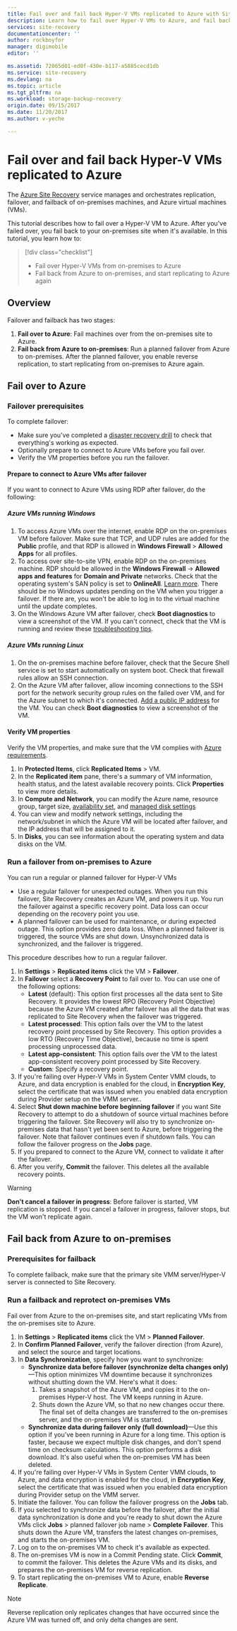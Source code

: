 ```yaml
---
title: Fail over and fail back Hyper-V VMs replicated to Azure with Site Recovery | Azure
description: Learn how to fail over Hyper-V VMs to Azure, and fail back to the on-premises site, with Azure Site Recovery
services: site-recovery
documentationcenter: ''
author: rockboyfor
manager: digimobile
editor: ''

ms.assetid: 72065d01-ed0f-430e-b117-a5885cecd1db
ms.service: site-recovery
ms.devlang: na
ms.topic: article
ms.tgt_pltfrm: na
ms.workload: storage-backup-recovery
origin.date: 09/15/2017
ms.date: 11/20/2017
ms.author: v-yeche

---
```


# Fail over and fail back Hyper-V VMs replicated to Azure

The [Azure Site Recovery](site-recovery-overview.md) service manages and orchestrates replication, failover, and failback of on-premises machines, and Azure virtual machines (VMs).

This tutorial describes how to fail over a Hyper-V VM to Azure. After you've failed over, you fail back to your on-premises site when it's available. In this tutorial, you learn how to:

> [!div class="checklist"]
> * Fail over Hyper-V VMs from on-premises to Azure
> * Fail back from Azure to on-premises, and start replicating to Azure again

## Overview
Failover and failback has two stages:

1. **Fail over to Azure**: Fail machines over from the on-premises site to Azure.
2. **Fail back from Azure to on-premises**: Run a planned failover from Azure to on-premises. After the planned failover, you enable reverse replication, to start replicating from on-premises to Azure again. 

## Fail over to Azure

### Failover prerequisites

To complete failover:

- Make sure you've completed a [disaster recovery drill](tutorial-dr-drill-azure.md) to check that everything's working as expected.
- Optionally prepare to connect to Azure VMs before you fail over.
- Verify the VM properties before you run the failover.

#### Prepare to connect to Azure VMs after failover

If you want to connect to Azure VMs using RDP after failover, do the following:

##### Azure VMs running Windows

1. To access Azure VMs over the internet, enable RDP on the on-premises VM before failover. Make sure that TCP, and UDP rules are added for the **Public** profile, and that RDP is allowed in **Windows Firewall** > **Allowed Apps** for all profiles.
2. To access over site-to-site VPN, enable RDP on the on-premises machine. RDP should be allowed in the **Windows Firewall** -> **Allowed apps and features** for **Domain and Private** networks. Check that the operating system's SAN policy is set to **OnlineAll**. [Learn more](https://support.microsoft.com/kb/3031135). There should be no Windows updates pending on the VM when you trigger a failover. If there are, you won't be able to log in to the virtual machine until the update completes. 
3. On the Windows Azure VM after failover, check **Boot diagnostics** to view a screenshot of the VM. If you can't connect, check that the VM is running and review these [troubleshooting tips](http://social.technet.microsoft.com/wiki/contents/articles/31666.troubleshooting-remote-desktop-connection-after-failover-using-asr.aspx).

##### Azure VMs running Linux

1. On the on-premises machine before failover, check that the Secure Shell service is set to start automatically on system boot. Check that firewall rules allow an SSH connection.
2. On the Azure VM after failover, allow incoming connections to the SSH port for the network security group rules on the failed over VM, and for the Azure subnet to which it's connected.  [Add a public IP address](site-recovery-monitoring-and-troubleshooting.md#adding-a-public-ip-on-a-resource-manager-virtual-machine) for the VM. You can check **Boot diagnostics** to view a screenshot of the VM.

#### Verify VM properties

Verify the VM properties, and make sure that the VM complies with [Azure requirements](site-recovery-support-matrix-to-azure.md#failed-over-azure-vm-requirements).

1. In **Protected Items**, click **Replicated Items** > VM.
2. In the **Replicated item** pane, there's a summary of VM information, health status, and the latest available recovery points. Click **Properties** to view more details.
3. In **Compute and Network**, you can modify the Azure name, resource group, target size, [availability set](../virtual-machines/windows/tutorial-availability-sets.md), and [managed disk settings](#managed-disk-considerations)
4. You can view and modify network settings, including the network/subnet in which the Azure VM will be located after failover, and the IP address that will be assigned to it.
5. In **Disks**, you can see information about the operating system and data disks on the VM.

### Run a failover from on-premises to Azure

You can run a regular or planned failover for Hyper-V VMs

- Use a regular failover for unexpected outages. When you run this failover, Site Recovery creates an Azure VM, and powers it up. You run the failover against a specific recovery point. Data loss can occur depending on the recovery point you use.
- A planned failover can be used for maintenance, or during expected outage. This option provides zero data loss. When a planned failover is triggered, the source VMs are shut down. Unsynchronized data is synchronized, and the failover is triggered.

This procedure describes how to run a regular failover.

1. In **Settings** > **Replicated items** click the VM > **Failover**.
2. In **Failover** select a **Recovery Point** to fail over to. You can use one of the following options:
    - **Latest** (default): This option first processes all the data sent to Site Recovery. It provides the lowest RPO (Recovery Point Objective) because the Azure VM created after failover has all the data that was replicated to Site Recovery when the failover was triggered.
    - **Latest processed**: This option fails over the VM to the latest recovery point processed by Site Recovery. This option provides a low RTO (Recovery Time Objective), because no time is spent processing unprocessed data.
    - **Latest app-consistent**: This option fails over the VM to the latest app-consistent recovery point processed by Site Recovery. 
    - **Custom**: Specify a recovery point.
3. If you're failing over Hyper-V VMs in System Center VMM clouds, to Azure, and data encryption is enabled for the cloud, in **Encryption Key**, select the certificate that was issued when you enabled data encryption during Provider setup on the VMM server..
4. Select **Shut down machine before beginning failover** if you want Site Recovery to attempt to do a shutdown of source virtual machines before triggering the failover. Site Recovery will also try to synchronize on-premises data that hasn't yet been sent to Azure, before triggering the failover. Note that failover continues even if shutdown fails. You can follow the failover progress on the **Jobs** page.
5. If you prepared to connect to the Azure VM, connect to validate it after the failover.
6. After you verify, **Commit** the failover. This deletes all the available recovery points.

> [!WARNING]
> **Don't cancel a failover in progress**: Before failover is started, VM replication is stopped. If you cancel a failover in progress, failover stops, but the VM won't replicate again.  

## Fail back from Azure to on-premises

### Prerequisites for failback

To complete failback, make sure that the primary site VMM server/Hyper-V server is connected to Site Recovery.

### Run a failback and reprotect on-premises VMs

Fail over from Azure to the on-premises site, and start replicating VMs from the on-premises site to Azure.

1. In **Settings** > **Replicated items** click the VM > **Planned Failover**.
2. In **Confirm Planned Failover**, verify the failover direction (from Azure), and select the source and target locations. 
3. In **Data Synchronization**, specify how you want to synchronize:
    - **Synchronize data before failover (synchronize delta changes only)**—This option minimizes VM downtime because it synchronizes without shutting down the VM. Here's what it does:
        1. Takes a snapshot of the Azure VM, and copies it to the on-premises Hyper-V host. The VM keeps running in Azure.
        2. Shuts down the Azure VM, so that no new changes occur there. The final set of delta changes are transferred to the on-premises server, and the on-premises VM is started.
    - **Synchronize data during failover only (full download)**—Use this option if you've been running in Azure for a long time. This option is faster, because we expect multiple disk changes, and don't spend time on checksum calculations. This option performs a disk download. It's also useful when the on-premises VM has been deleted.
4. If you're failing over Hyper-V VMs in System Center VMM clouds, to Azure, and data encryption is enabled for the cloud, in **Encryption Key**, select the certificate that was issued when you enabled data encryption during Provider setup on the VMM server.
5. Initiate the failover. You can follow the failover progress on the **Jobs** tab.
6. If you selected to synchronize data before the failover, after the initial data synchronization is done and you're ready to shut down the Azure VMs click **Jobs** > planned failover job name > **Complete Failover**. This shuts down the Azure VM, transfers the latest changes on-premises, and starts the on-premises VM.
7. Log on to the on-premises VM to check it's available as expected.
8. The on-premises VM is now in a Commit Pending state. Click **Commit**, to commit the failover. This deletes the Azure VMs and its disks, and prepares the on-premises VM for reverse replication.
9. To start replicating the on-premises VM to Azure, enable **Reverse Replicate**.

> [!NOTE]
> Reverse replication only replicates changes that have occurred since the Azure VM was turned off, and only delta changes are sent.

<!-- Update_Description: new articles on site recovery tutorial hyper-v to azure failover failback -->